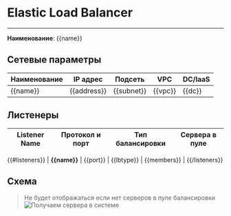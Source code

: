 # Elastic Load Balancer
***  
**Наименование**: {{name}}
## Сетевые параметры
| **Наименование** | **IP адрес** | **Подсеть** | **VPC** | DC/IaaS |
|------------------|--------------|-------------|---------|---------|
| {{name}}         | {{address}}  | {{subnet}} | {{vpc}} | {{dc}}  |

## Листенеры
| Listener Name | Протокол и порт | Тип балансировки | Сервера в пуле |
|---------------|-----------------|------------------|----------------|
{{#listeners}}
| **{{name}}** | {{port}} | {{lbtype}} | {{members}} |
{{/listeners}}

## Схема
> Не будет отображаться если нет серверов в пуле балансировки
![Получаем сервера в системе](@entity/seaf.ta.reverse.cloud_ru.advanced.elbs/elb_schema?id={{id}})

